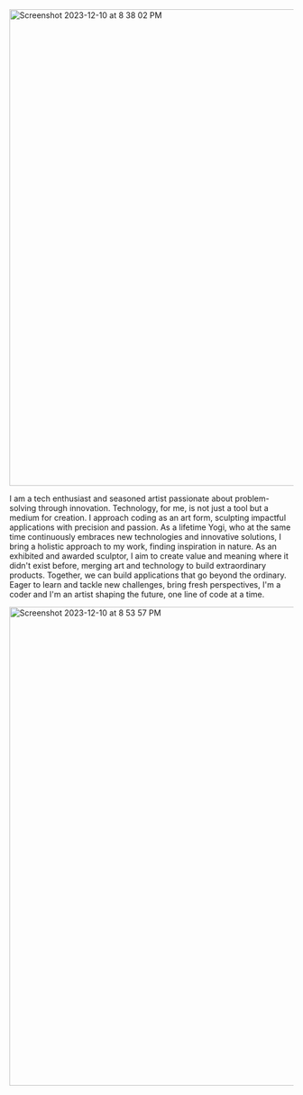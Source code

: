 <img width="846" alt="Screenshot 2023-12-10 at 8 38 02 PM" src="https://github.com/Mirabordem/Mirabordem/assets/130639536/b6809919-b7bc-49fd-908a-fe5d94082555">



I am a tech enthusiast and seasoned artist passionate about problem-solving through innovation. Technology, for me, is not just a tool but a medium for creation. I approach coding as an art form, sculpting impactful applications with precision and passion. As a lifetime Yogi, who at the same time continuously embraces new technologies and innovative solutions, I bring a holistic approach to my work, finding inspiration in nature.
As an exhibited and awarded sculptor, I aim to create value and meaning where it didn't exist before, merging art and technology to build extraordinary products. Together, we can build applications that go beyond the ordinary. Eager to learn and tackle new challenges, bring fresh perspectives, I'm a coder and I'm an artist shaping the future, one line of code at a time.

<img width="850" alt="Screenshot 2023-12-10 at 8 53 57 PM" src="https://github.com/Mirabordem/Mirabordem/assets/130639536/cb39b02d-6243-4032-acc5-0fe34e0b6dca">
